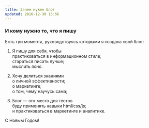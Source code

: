 ```yaml
---
title: Зачем нужен блог
updated: 2016-12-30 15:56
---
```


### И кому нужно то, что я пишу

Есть три момента, руководствуясь которыми я создала свой блог:

1. Я пишу для себя, чтобы  
   практиковаться в информационном стиле;  
   стараться писать лучше;  
   мыслить ясно.  
   
2. Хочу делиться знаниями  
   о личной эффективности;  
   о маркетинге;   
   о том, чему научусь сама;  
3. Блог — это место для тестов  
   буду применять навыки html/css/js;  
   и практиковаться в маркетинге и аналитике.  
   

С Новым Годом!  
